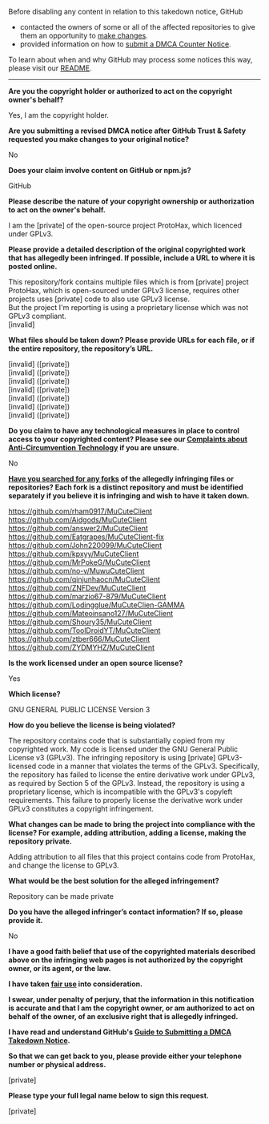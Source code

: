 Before disabling any content in relation to this takedown notice, GitHub
- contacted the owners of some or all of the affected repositories to give them an opportunity to [make changes](https://docs.github.com/en/github/site-policy/dmca-takedown-policy#a-how-does-this-actually-work).
- provided information on how to [submit a DMCA Counter Notice](https://docs.github.com/en/articles/guide-to-submitting-a-dmca-counter-notice).

To learn about when and why GitHub may process some notices this way, please visit our [README](https://github.com/github/dmca/blob/master/README.md#anatomy-of-a-takedown-notice).

---

**Are you the copyright holder or authorized to act on the copyright owner's behalf?**  
  
Yes, I am the copyright holder.  
  
**Are you submitting a revised DMCA notice after GitHub Trust & Safety requested you make changes to your original notice?**  
  
No  
  
**Does your claim involve content on GitHub or npm.js?**  
  
GitHub  
  
**Please describe the nature of your copyright ownership or authorization to act on the owner's behalf.**  
  
I am the [private] of the open-source project ProtoHax, which licenced under GPLv3.  
  
**Please provide a detailed description of the original copyrighted work that has allegedly been infringed. If possible, include a URL to where it is posted online.**  
  
This repository/fork contains multiple files which is from [private] project ProtoHax, which is open-sourced under GPLv3 license, requires other projects uses [private] code to also use GPLv3 license.    
But the project I'm reporting is using a proprietary license which was not GPLv3 compliant.  
[invalid]
  
**What files should be taken down? Please provide URLs for each file, or if the entire repository, the repository’s URL.**  
  
[invalid] ([private])  
[invalid] ([private])  
[invalid] ([private])  
[invalid] ([private])  
[invalid] ([private])  
[invalid] ([private])  
[invalid] ([private])  
  
**Do you claim to have any technological measures in place to control access to your copyrighted content? Please see our <a href="https://docs.github.com/articles/guide-to-submitting-a-dmca-takedown-notice#complaints-about-anti-circumvention-technology">Complaints about Anti-Circumvention Technology</a> if you are unsure.**  
  
No  
  
**<a href="https://docs.github.com/articles/dmca-takedown-policy#b-what-about-forks-or-whats-a-fork">Have you searched for any forks</a> of the allegedly infringing files or repositories? Each fork is a distinct repository and must be identified separately if you believe it is infringing and wish to have it taken down.**  
  
https://github.com/rham0917/MuCuteClient  
https://github.com/Aidgods/MuCuteClient  
https://github.com/answer2/MuCuteClient  
https://github.com/Eatgrapes/MuCuteClient-fix  
https://github.com/John220099/MuCuteClient  
https://github.com/kpxyy/MuCuteClient  
https://github.com/MrPokeG/MuCuteClient  
https://github.com/no-v/MuwuCuteClient  
https://github.com/qinjunhaocn/MuCuteClient  
https://github.com/ZNFDev/MuCuteClient  
https://github.com/marzio67-879/MuCuteClient  
https://github.com/Lodingglue/MuCuteClien-GAMMA  
https://github.com/Mateoinsano127/MuCuteClient  
https://github.com/Shoury35/MuCuteClient  
https://github.com/ToolDroidYT/MuCuteClient  
https://github.com/ztber666/MuCuteClient  
https://github.com/ZYDMYHZ/MuCuteClient  
  
**Is the work licensed under an open source license?**  
  
Yes  
  
**Which license?**  
  
GNU GENERAL PUBLIC LICENSE Version 3  
  
**How do you believe the license is being violated?**  
  
The repository contains code that is substantially copied from my copyrighted work. My code is licensed under the GNU General Public License v3 (GPLv3). The infringing repository is using [private] GPLv3-licensed code in a manner that violates the terms of the GPLv3. Specifically, the repository has failed to license the entire derivative work under GPLv3, as required by Section 5 of the GPLv3. Instead, the repository is using a proprietary license, which is incompatible with the GPLv3's copyleft requirements. This failure to properly license the derivative work under GPLv3 constitutes a copyright infringement.  
  
**What changes can be made to bring the project into compliance with the license? For example, adding attribution, adding a license, making the repository private.**  
  
Adding attribution to all files that this project contains code from ProtoHax, and change the license to GPLv3.  
  
**What would be the best solution for the alleged infringement?**  
  
Repository can be made private  
  
**Do you have the alleged infringer’s contact information? If so, please provide it.**  
  
No  
  
**I have a good faith belief that use of the copyrighted materials described above on the infringing web pages is not authorized by the copyright owner, or its agent, or the law.**  
  
**I have taken <a href="https://www.lumendatabase.org/topics/22">fair use</a> into consideration.**  
  
**I swear, under penalty of perjury, that the information in this notification is accurate and that I am the copyright owner, or am authorized to act on behalf of the owner, of an exclusive right that is allegedly infringed.**  
  
**I have read and understand GitHub's <a href="https://docs.github.com/articles/guide-to-submitting-a-dmca-takedown-notice/">Guide to Submitting a DMCA Takedown Notice</a>.**  
  
**So that we can get back to you, please provide either your telephone number or physical address.**  
  
[private]
  
**Please type your full legal name below to sign this request.**  
  
[private]
